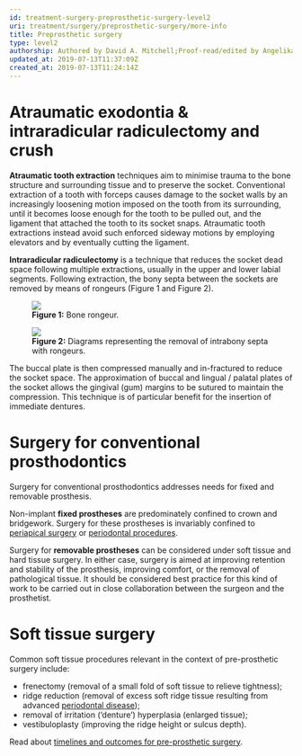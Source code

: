 ```yaml
---
id: treatment-surgery-preprosthetic-surgery-level2
uri: treatment/surgery/preprosthetic-surgery/more-info
title: Preprosthetic surgery
type: level2
authorship: Authored by David A. Mitchell;Proof-read/edited by Angelika Sebald
updated_at: 2019-07-13T11:37:09Z
created_at: 2019-07-13T11:24:14Z
---
```


<h1 id="atraumatic-exodontia-and-intraradicular-radiculectomy-and-crush">Atraumatic exodontia &amp; intraradicular radiculectomy and crush</h1>
<p><strong>Atraumatic tooth extraction</strong> techniques aim to
    minimise trauma to the bone structure and surrounding tissue
    and to preserve the socket. Conventional extraction of a
    tooth with forceps causes damage to the socket walls by an
    increasingly loosening motion imposed on the tooth from its
    surrounding, until it becomes loose enough for the tooth
    to be pulled out, and the ligament that attached the tooth
    to its socket snaps. Atraumatic tooth extractions instead
    avoid such enforced sideway motions by employing elevators
    and by eventually cutting the ligament.</p>
<p><strong>Intraradicular radiculectomy</strong> is a technique
    that reduces the socket dead space following multiple extractions,
    usually in the upper and lower labial segments. Following
    extraction, the bony septa between the sockets are removed
    by means of rongeurs (Figure 1 and Figure 2).</p>
<figure><img src="/treatment-surgery-preprosthetic-surgery-level2-figure1.jpg">
    <figcaption><strong>Figure 1:</strong> Bone rongeur.</figcaption>
</figure>
<figure><img src="/treatment-surgery-preprosthetic-surgery-level2-figure2.jpg">
    <figcaption><strong>Figure 2:</strong> Diagrams representing the removal
        of intrabony septa with rongeurs.</figcaption>
</figure>
<p>The buccal plate is then compressed manually and in-fractured
    to reduce the socket space. The approximation of buccal and
    lingual / palatal plates of the socket allows the gingival
    (gum) margins to be sutured to maintain the compression.
    This technique is of particular benefit for the insertion
    of immediate dentures.</p>
<h1 id="surgery-for-conventional-prosthodontics">Surgery for conventional prosthodontics</h1>
<p>Surgery for conventional prosthodontics addresses needs for fixed
    and removable prosthesis.</p>
<p>Non-implant <strong>fixed prostheses</strong> are predominately
    confined to crown and bridgework. Surgery for these prostheses
    is invariably confined to <a href="/treatment/restorative-dentistry/surgical-endodontics">periapical surgery</a>    or <a href="/treatment-rest-detistry-periodontal-level3">periodontal procedures</a>.</p>
<p>Surgery for <strong>removable prostheses</strong> can be considered
    under soft tissue and hard tissue surgery. In either case,
    surgery is aimed at improving retention and stability of
    the prosthesis, improving comfort, or the removal of pathological
    tissue. It should be considered best practice for this kind
    of work to be carried out in close collaboration between
    the surgeon and the prosthetist.</p>
<h1 id="soft-tissue-surgery">Soft tissue surgery</h1>
<p>Common soft tissue procedures relevant in the context of pre-prosthetic
    surgery include:</p>
<ul>
    <li>frenectomy (removal of a small fold of soft tissue to relieve
        tightness);</li>
    <li>ridge reduction (removal of excess soft ridge tissue resulting
        from advanced <a href="/treatment/restorative-dentistry/periodontal/detailed">periodontal disease</a>);</li>
    <li>removal of irritation (‘denture’) hyperplasia (enlarged tissue);</li>
    <li>vestibuloplasty (improving the ridge height or sulcus depth).</li>
</ul>
<aside>
    <p>Read about <a href="/treatment/timelines/preprosthetic-surgery">timelines and outcomes for pre-prosthetic surgery</a>.</p>
</aside>
